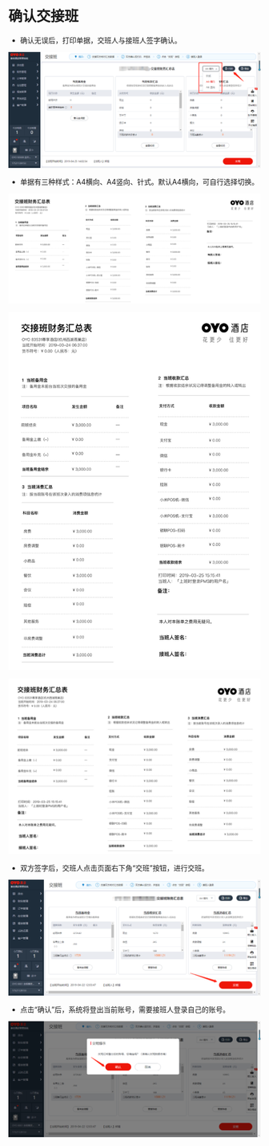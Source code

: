 # 确认交接班

* 确认无误后，打印单据，交班人与接班人签字确认。

![](../../../.gitbook/assets/image%20%28578%29.png)

* 单据有三种样式：A4横向、A4竖向、针式。默认A4横向，可自行选择切换。

![](../../../.gitbook/assets/image%20%28344%29.png)



![](../../../.gitbook/assets/image%20%28667%29.png)

![](../../../.gitbook/assets/image%20%28284%29.png)

* 双方签字后，交班人点击页面右下角“交班”按钮，进行交班。

![](../../../.gitbook/assets/image%20%28300%29.png)

* 点击“确认”后，系统将登出当前账号，需要接班人登录自己的账号。

![](../../../.gitbook/assets/image%20%28223%29.png)

